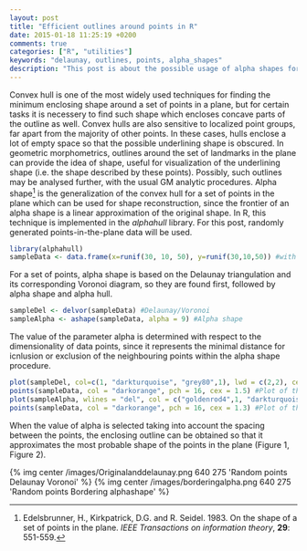 ```yaml
---
layout: post
title: "Efficient outlines around points in R"
date: 2015-01-18 11:25:19 +0200
comments: true
categories: ["R", "utilities"]
keywords: "delaunay, outlines, points, alpha_shapes"
description: "This post is about the possible usage of alpha shapes for finding the outline around random points in a plane" 
---
```

Convex hull is one of the most widely used techniques for finding the minimum enclosing shape around a set of points in a plane, but for certain tasks it is necessery to find such shape which encloses concave parts of the outline as well. Convex hulls are also sensitive to localized point groups, far apart from the majority of other points. In these cases, hulls enclose a lot of empty space so that the possible underlining shape is obscured. In geometric morphometrics, outlines around the set of landmarks in the plane can provide the idea of shape, useful for visualization of the underlining shape (i.e. the shape described by these points). Possibly, such outlines may be analysed further, with the usual GM analytic procedures. Alpha shape[^1] is the generalization of the convex hull for a set of points in the plane which can be used for shape reconstruction, since the frontier of an alpha shape is a linear approximation of the original shape. In R, this technique is implemented in the *alphahull* library. For this post, randomly generated points-in-the-plane data will be used.

```r Generating data and loading the library
library(alphahull)
sampleData <- data.frame(x=runif(30, 10, 50), y=runif(30,10,50)) #with uniform number generators
```

For a set of points, alpha shape is based on the Delaunay triangulation and its corresponding Voronoi diagram, so they are found first, followed by alpha shape and alpha hull.

```r Calculating Delaunay triangulation, Voronoi diagram and alpha shape of the sample data
sampleDel <- delvor(sampleData) #Delaunay/Voronoi
sampleAlpha <- ashape(sampleData, alpha = 9) #Alpha shape
```
The value of the parameter alpha is determined with respect to the dimensionality of data points, since it represents the minimal distance for icnlusion or exclusion of the neighbouring points within the alpha shape procedure. 

```r Plotting of the corresponding shapes
plot(sampleDel, col=c(1, "darkturquoise", "grey80",1), lwd = c(2,2), cex = 0.1, xlab = NA, ylab = NA)
points(sampleData, col = "darkorange", pch = 16, cex = 1.5) #Plot of the Delaunay
plot(sampleAlpha, wlines = "del", col = c("goldenrod4",1, "darkturquoise"), lwd = c(2,4), cex = 0.1, xlab = NA, ylab = NA)
points(sampleData, col = "darkorange", pch = 16, cex = 1.3) #Plot of the alpha shape
```
When the value of alpha is selected taking into account the spacing between the points, the enclosing outline can be obtained so that it approximates the most probable shape of the points in the plane (Figure 1, Figure 2).

{% img center /images/Originalanddelaunay.png 640 275 'Random points Delaunay Voronoi' %}
{% img center /images/borderingalpha.png 640 275 'Random points Bordering alphashape' %}  

[^1]: Edelsbrunner, H., Kirkpatrick, D.G. and R. Seidel. 1983. On the shape of a set of points in the plane. *IEEE Transactions on information theory*, **29**: 551-559.